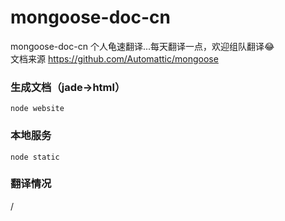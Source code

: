 # mongoose-doc-cn
mongoose-doc-cn
个人龟速翻译...每天翻译一点，欢迎组队翻译:joy:        
文档来源 https://github.com/Automattic/mongoose         
### 生成文档（jade->html）
```
node website
```
### 本地服务
```
node static
```
### 翻译情况
/
